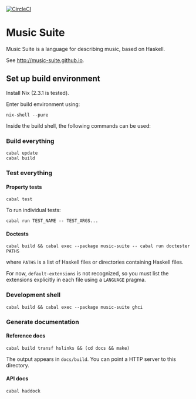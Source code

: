 [![CircleCI](https://circleci.com/gh/hanshoglund/music-suite.svg?style=svg)](https://circleci.com/gh/hanshoglund/music-suite)

# Music Suite

Music Suite is a language for describing music, based on Haskell.

See <http://music-suite.github.io>.

## Set up build environment

Install Nix (2.3.1 is tested).

Enter build environment using:

```
nix-shell --pure
```

Inside the build shell, the following commands can be used:

### Build everything

```
cabal update
cabal build
```

### Test everything

#### Property tests

```
cabal test
```

To run individual tests:

```
cabal run TEST_NAME -- TEST_ARGS...
```

#### Doctests

```
cabal build && cabal exec --package music-suite -- cabal run doctester PATHS
```

where `PATHS` is a list of Haskell files or directories containing Haskell files.

For now, `default-extensions` is not recognized, so you must list the extensions
explicitly in each file using a `LANGUAGE` pragma.

### Development shell

```
cabal build && cabal exec --package music-suite ghci
```

### Generate documentation

#### Reference docs

```
cabal build transf hslinks && (cd docs && make)
```

The output appears in `docs/build`. You can point a HTTP server to this directory.

#### API docs

```
cabal haddock
```
